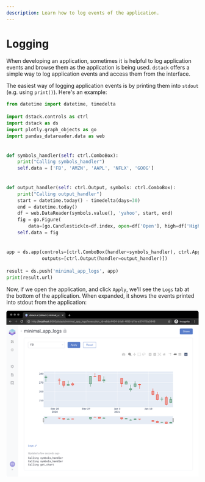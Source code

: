 ```yaml
---
description: Learn how to log events of the application.
---
```


# Logging

When developing an application, sometimes it is helpful to log application events and browse them as the application is being used. `dstack` offers a simple way to log application events and access them from the interface.

The easiest way of logging application events is by printing them into `stdout` \(e.g. using `print()`\). Here's an example:

```python
from datetime import datetime, timedelta

import dstack.controls as ctrl
import dstack as ds
import plotly.graph_objects as go
import pandas_datareader.data as web


def symbols_handler(self: ctrl.ComboBox):
    print("Calling symbols_handler")
    self.data = ['FB', 'AMZN', 'AAPL', 'NFLX', 'GOOG']


def output_handler(self: ctrl.Output, symbols: ctrl.ComboBox):
    print("Calling output_handler")
    start = datetime.today() - timedelta(days=30)
    end = datetime.today()
    df = web.DataReader(symbols.value(), 'yahoo', start, end)
    fig = go.Figure(
        data=[go.Candlestick(x=df.index, open=df['Open'], high=df['High'], low=df['Low'], close=df['Close'])])
    self.data = fig


app = ds.app(controls=[ctrl.ComboBox(handler=symbols_handler), ctrl.Apply()],
             outputs=[ctrl.Output(handler=output_handler)])

result = ds.push('minimal_app_logs', app)
print(result.url)
```

 Now, if we open the application, and click `Apply`, we'll see the `Logs` tab at the bottom of the application. When expanded, it shows the events printed into stdout from the application:

![](../.gitbook/assets/ds_minimal_app_logs.png)



